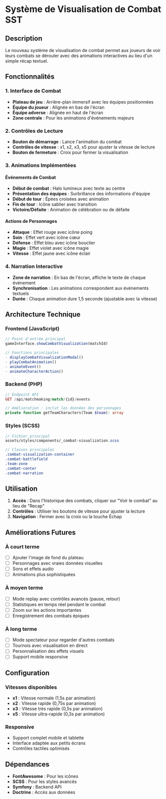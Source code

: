 # Système de Visualisation de Combat SST

## Description

Le nouveau système de visualisation de combat permet aux joueurs de voir leurs combats se dérouler avec des animations interactives au lieu d'un simple récap textuel.

## Fonctionnalités

### 1. Interface de Combat
- **Plateau de jeu** : Arrière-plan immersif avec les équipes positionnées
- **Équipe du joueur** : Alignée en bas de l'écran
- **Équipe adverse** : Alignée en haut de l'écran
- **Zone centrale** : Pour les animations d'événements majeurs

### 2. Contrôles de Lecture
- **Bouton de démarrage** : Lance l'animation du combat
- **Contrôles de vitesse** : x1, x2, x3, x5 pour ajuster la vitesse de lecture
- **Bouton de fermeture** : Croix pour fermer la visualisation

### 3. Animations Implémentées

#### Événements de Combat
- **Début de combat** : Halo lumineux avec texte au centre
- **Présentation des équipes** : Surbrillance des informations d'équipe
- **Début de tour** : Épées croisées avec animation
- **Fin de tour** : Icône sablier avec transition
- **Victoire/Défaite** : Animation de célébration ou de défaite

#### Actions de Personnages
- **Attaque** : Effet rouge avec icône poing
- **Soin** : Effet vert avec icône cœur  
- **Défense** : Effet bleu avec icône bouclier
- **Magie** : Effet violet avec icône magie
- **Vitesse** : Effet jaune avec icône éclair

### 4. Narration Interactive
- **Zone de narration** : En bas de l'écran, affiche le texte de chaque événement
- **Synchronisation** : Les animations correspondent aux événements textuels
- **Durée** : Chaque animation dure 1,5 seconde (ajustable avec la vitesse)

## Architecture Technique

### Frontend (JavaScript)
```javascript
// Point d'entrée principal
gameInterface.showCombatVisualization(matchId)

// Fonctions principales
- displayCombatVisualizationModal()
- playCombatAnimation()
- animateEvent()
- animateCharacterAction()
```

### Backend (PHP)
```php
// Endpoint API
GET /api/matchmaking/match/{id}/events

// Amélioration : inclut les données des personnages
private function getTeamCharacters(Team $team): array
```

### Styles (SCSS)
```scss
// Fichier principal
assets/styles/components/_combat-visualization.scss

// Classes principales
.combat-visualization-container
.combat-battlefield
.team-zone
.combat-center
.combat-narration
```

## Utilisation

1. **Accès** : Dans l'historique des combats, cliquer sur "Voir le combat" au lieu de "Recap"
2. **Contrôles** : Utiliser les boutons de vitesse pour ajuster la lecture
3. **Navigation** : Fermer avec la croix ou la touche Échap

## Améliorations Futures

### À court terme
- [ ] Ajouter l'image de fond du plateau
- [ ] Personnages avec vraies données visuelles
- [ ] Sons et effets audio
- [ ] Animations plus sophistiquées

### À moyen terme  
- [ ] Mode replay avec contrôles avancés (pause, retour)
- [ ] Statistiques en temps réel pendant le combat
- [ ] Zoom sur les actions importantes
- [ ] Enregistrement des combats épiques

### À long terme
- [ ] Mode spectateur pour regarder d'autres combats
- [ ] Tournois avec visualisation en direct
- [ ] Personnalisation des effets visuels
- [ ] Support mobile responsive

## Configuration

### Vitesses disponibles
- **x1** : Vitesse normale (1,5s par animation)
- **x2** : Vitesse rapide (0,75s par animation)
- **x3** : Vitesse très rapide (0,5s par animation)
- **x5** : Vitesse ultra-rapide (0,3s par animation)

### Responsive
- Support complet mobile et tablette
- Interface adaptée aux petits écrans
- Contrôles tactiles optimisés

## Dépendances

- **FontAwesome** : Pour les icônes
- **SCSS** : Pour les styles avancés
- **Symfony** : Backend API
- **Doctrine** : Accès aux données

